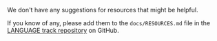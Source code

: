 We don't have any suggestions for resources that might be helpful.

If you know of any, please add them to the `docs/RESOURCES.md` file in the [LANGUAGE track repository](REPO) on GitHub.
